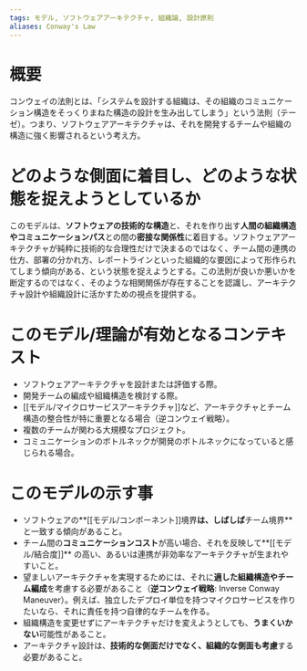 ```yaml
---
tags: モデル, ソフトウェアアーキテクチャ, 組織論, 設計原則
aliases: Conway's Law
---
```


# 概要
コンウェイの法則とは、「システムを設計する組織は、その組織のコミュニケーション構造をそっくりまねた構造の設計を生み出してしまう」という法則（テーゼ）。つまり、ソフトウェアアーキテクチャは、それを開発するチームや組織の構造に強く影響されるという考え方。

# どのような側面に着目し、どのような状態を捉えようとしているか
このモデルは、**ソフトウェアの技術的な構造**と、それを作り出す**人間の組織構造やコミュニケーションパス**との間の**密接な関係性**に着目する。ソフトウェアアーキテクチャが純粋に技術的な合理性だけで決まるのではなく、チーム間の連携の仕方、部署の分かれ方、レポートラインといった組織的な要因によって形作られてしまう傾向がある、という状態を捉えようとする。この法則が良いか悪いかを断定するのではなく、そのような相関関係が存在することを認識し、アーキテクチャ設計や組織設計に活かすための視点を提供する。

# このモデル/理論が有効となるコンテキスト
* ソフトウェアアーキテクチャを設計または評価する際。
* 開発チームの編成や組織構造を検討する際。
* [[モデル/マイクロサービスアーキテクチャ]]など、アーキテクチャとチーム構造の整合性が特に重要となる場合（逆コンウェイ戦略）。
* 複数のチームが関わる大規模なプロジェクト。
* コミュニケーションのボトルネックが開発のボトルネックになっていると感じられる場合。

# このモデルの示す事
* ソフトウェアの**[[モデル/コンポーネント]]境界**は、しばしば**チーム境界**と一致する傾向があること。
* チーム間の**コミュニケーションコスト**が高い場合、それを反映して**[[モデル/結合度]]** の高い、あるいは連携が非効率なアーキテクチャが生まれやすいこと。
* 望ましいアーキテクチャを実現するためには、それに**適した組織構造やチーム編成**を考慮する必要があること（**逆コンウェイ戦略**: Inverse Conway Maneuver）。例えば、独立したデプロイ単位を持つマイクロサービスを作りたいなら、それに責任を持つ自律的なチームを作る。
* 組織構造を変更せずにアーキテクチャだけを変えようとしても、**うまくいかない**可能性があること。
* アーキテクチャ設計は、**技術的な側面だけでなく、組織的な側面も考慮**する必要があること。